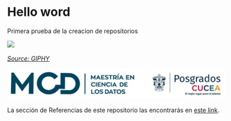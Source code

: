# Hello word
Primera prueba de la creacion de repositorios

![](https://media.giphy.com/media/v1.Y2lkPTc5MGI3NjExMTFibzlpYXZxa2JldTZzZGx0bGRmbnZqb3JydmtsYjFxbGdrNnlwbyZlcD12MV9naWZzX3RyZW5kaW5nJmN0PWc/fUQ4rhUZJYiQsas6WD/giphy.gif)

*[Source: GIPHY](https://media.giphy.com/media/v1.Y2lkPTc5MGI3NjExMTFibzlpYXZxa2JldTZzZGx0bGRmbnZqb3JydmtsYjFxbGdrNnlwbyZlcD12MV9naWZzX3RyZW5kaW5nJmN0PWc/fUQ4rhUZJYiQsas6WD/giphy.gif)*

![](https://raw.githubusercontent.com/vcuspinera/UDG_MCD_Project_Dev_I/main/actividades/img/MCD_logo.png)

La sección de Referencias de este repositorio las encontrarás en [este link](PONER_LINK_DE_ARCHIVO_REFERENCIAS_SECCION_4_DE_ESTA_ACTIVIDAD).
